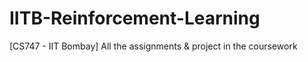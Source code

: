 # IITB-Reinforcement-Learning
[CS747 - IIT Bombay] All the assignments &amp; project in the coursework
